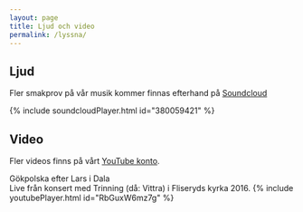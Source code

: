 ```yaml
---
layout: page
title: Ljud och video
permalink: /lyssna/
---
```

## Ljud
Fler smakprov på vår musik kommer finnas efterhand på [Soundcloud](https://soundcloud.com/trinning)

{% include soundcloudPlayer.html id="380059421" %}

## Video
Fler videos finns på vårt [YouTube konto](https://www.youtube.com/channel/UCRLXiWxslt-oNdVMGvOWzRw).

Gökpolska efter Lars i Dala  
Live från konsert med Trinning (då: Vittra) i Fliseryds kyrka 2016.
{% include youtubePlayer.html id="RbGuxW6mz7g" %}